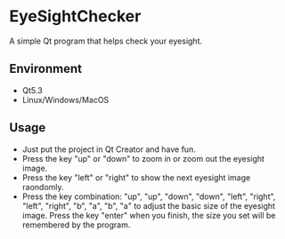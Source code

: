 EyeSightChecker
===============

A simple Qt program that helps check your eyesight.

Environment
-----------
- Qt5.3
- Linux/Windows/MacOS

Usage
-----
- Just put the project in Qt Creator and have fun.
- Press the key "up" or "down" to zoom in or zoom out the eyesight image.
- Press the key "left" or "right" to show the next eyesight image raondomly.
- Press the key combination: "up", "up", "down", "down", "left", "right", "left", "right", "b", "a", "b", "a" to adjust the basic size of the eyesight image. Press the key "enter" when you finish, the size you set will be remembered by the program. 
